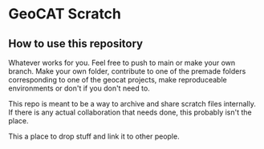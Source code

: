 # GeoCAT Scratch

## How to use this repository
Whatever works for you. Feel free to push to main or make your own branch. Make your own folder, contribute to one of the premade folders corresponding to one of the geocat projects, make reproduceable environments or don't if you don't need to. 

This repo is meant to be a way to archive and share scratch files internally. If there is any actual collaboration that needs done, this probably isn't the place.

This a place to drop stuff and link it to other people.
